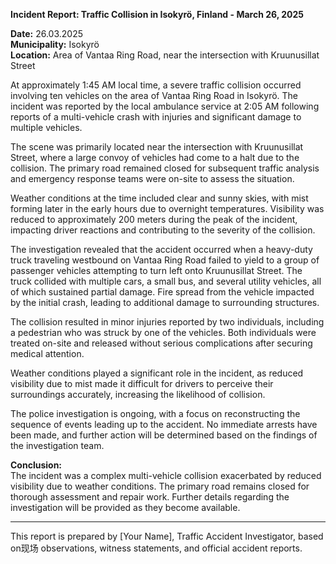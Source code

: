

**Incident Report: Traffic Collision in Isokyrö, Finland - March 26, 2025**

**Date:** 26.03.2025  
**Municipality:** Isokyrö  
**Location:** Area of Vantaa Ring Road, near the intersection with Kruunusillat Street  

At approximately 1:45 AM local time, a severe traffic collision occurred involving ten vehicles on the area of Vantaa Ring Road in Isokyrö. The incident was reported by the local ambulance service at 2:05 AM following reports of a multi-vehicle crash with injuries and significant damage to multiple vehicles.

The scene was primarily located near the intersection with Kruunusillat Street, where a large convoy of vehicles had come to a halt due to the collision. The primary road remained closed for subsequent traffic analysis and emergency response teams were on-site to assess the situation.

Weather conditions at the time included clear and sunny skies, with mist forming later in the early hours due to overnight temperatures. Visibility was reduced to approximately 200 meters during the peak of the incident, impacting driver reactions and contributing to the severity of the collision.

The investigation revealed that the accident occurred when a heavy-duty truck traveling westbound on Vantaa Ring Road failed to yield to a group of passenger vehicles attempting to turn left onto Kruunusillat Street. The truck collided with multiple cars, a small bus, and several utility vehicles, all of which sustained partial damage. Fire spread from the vehicle impacted by the initial crash, leading to additional damage to surrounding structures.

The collision resulted in minor injuries reported by two individuals, including a pedestrian who was struck by one of the vehicles. Both individuals were treated on-site and released without serious complications after securing medical attention.

Weather conditions played a significant role in the incident, as reduced visibility due to mist made it difficult for drivers to perceive their surroundings accurately, increasing the likelihood of collision.

The police investigation is ongoing, with a focus on reconstructing the sequence of events leading up to the accident. No immediate arrests have been made, and further action will be determined based on the findings of the investigation team.

**Conclusion:**  
The incident was a complex multi-vehicle collision exacerbated by reduced visibility due to weather conditions. The primary road remains closed for thorough assessment and repair work. Further details regarding the investigation will be provided as they become available.  

---  
This report is prepared by [Your Name], Traffic Accident Investigator, based on现场 observations, witness statements, and official accident reports.